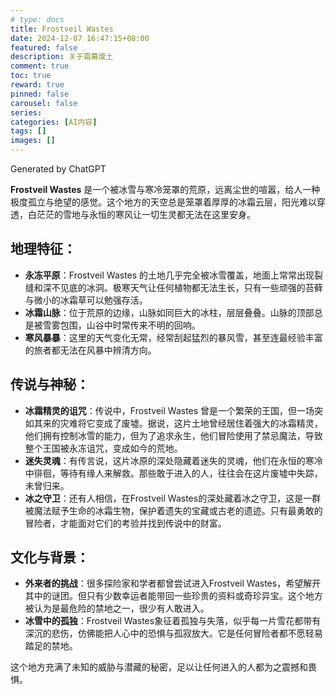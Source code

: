 ```yaml
---
# type: docs 
title: Frostveil Wastes
date: 2024-12-07 16:47:15+08:00
featured: false
description: 关于霜幕废土
comment: true
toc: true
reward: true
pinned: false
carousel: false
series:
categories: [AI内容]
tags: []
images: []
---
```


Generated by ChatGPT

**Frostveil Wastes** 是一个被冰雪与寒冷笼罩的荒原，远离尘世的喧嚣，给人一种极度孤立与绝望的感觉。这个地方的天空总是笼罩着厚厚的冰霜云层，阳光难以穿透，白茫茫的雪地与永恒的寒风让一切生灵都无法在这里安身。

## 地理特征：
- **永冻平原**：Frostveil Wastes 的土地几乎完全被冰雪覆盖，地面上常常出现裂缝和深不见底的冰洞。极寒天气让任何植物都无法生长，只有一些顽强的苔藓与微小的冰霜草可以勉强存活。
- **冰霜山脉**：位于荒原的边缘，山脉如同巨大的冰柱，层层叠叠。山脉的顶部总是被雪雾包围，山谷中时常传来不明的回响。
- **寒风暴暴**：这里的天气变化无常，经常刮起猛烈的暴风雪，甚至连最经验丰富的旅者都无法在风暴中辨清方向。

## 传说与神秘：
- **冰霜精灵的诅咒**：传说中，Frostveil Wastes 曾是一个繁荣的王国，但一场突如其来的灾难将它变成了废墟。据说，这片土地曾经居住着强大的冰霜精灵，他们拥有控制冰雪的能力，但为了追求永生，他们冒险使用了禁忌魔法，导致整个王国被永冻诅咒，变成如今的荒地。
- **迷失灵魂**：有传言说，这片冰原的深处隐藏着迷失的灵魂，他们在永恒的寒冷中徘徊，等待有缘人来解救。那些敢于进入的人，往往会在这片废墟中失踪，未曾归来。
- **冰之守卫**：还有人相信，在Frostveil Wastes的深处藏着冰之守卫，这是一群被魔法赋予生命的冰霜生物，保护着遗失的宝藏或古老的遗迹。只有最勇敢的冒险者，才能面对它们的考验并找到传说中的财富。

## 文化与背景：
- **外来者的挑战**：很多探险家和学者都曾尝试进入Frostveil Wastes，希望解开其中的谜团。但只有少数幸运者能带回一些珍贵的资料或奇珍异宝。这个地方被认为是最危险的禁地之一，很少有人敢进入。
- **冰雪中的孤独**：Frostveil Wastes象征着孤独与失落，似乎每一片雪花都带有深沉的悲伤，仿佛能把人心中的恐惧与孤寂放大。它是任何冒险者都不愿轻易踏足的禁地。

这个地方充满了未知的威胁与潜藏的秘密，足以让任何进入的人都为之震撼和畏惧。
